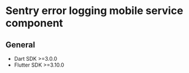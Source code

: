 # Sentry error logging mobile service component

## General

- Dart SDK >=3.0.0
- Flutter SDK >=3.10.0